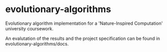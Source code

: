 # evolutionary-algorithms
Evolutionary algorithm implementation for a 'Nature-Inspired Computation' university coursework.

An evalutation of the results and the project specification can be found in evolutionary-algorithms/docs.
